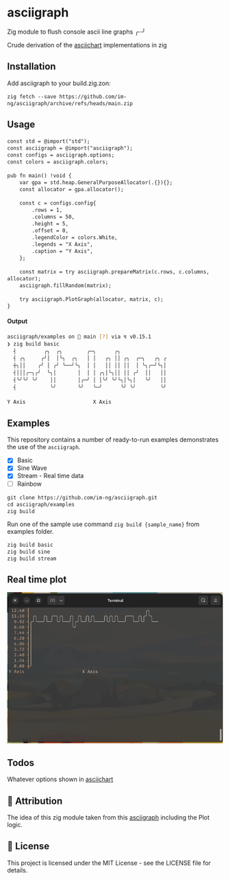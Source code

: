 # asciigraph

Zig module to flush console ascii line graphs ╭┈╯

Crude derivation of the [asciichart](https://github.com/kroitor/asciichart) implementations in zig

## Installation

Add asciigraph to your build.zig.zon:

```
zig fetch --save https://github.com/im-ng/asciigraph/archive/refs/heads/main.zip
```

## Usage

```zig
const std = @import("std");
const asciigraph = @import("asciigraph");
const configs = asciigraph.options;
const colors = asciigraph.colors;

pub fn main() !void {
    var gpa = std.heap.GeneralPurposeAllocator(.{}){};
    const allocator = gpa.allocator();

    const c = configs.config{
        .rows = 1,
        .columns = 50,
        .height = 5,
        .offset = 0,
        .legendColor = colors.White,
        .legends = "X Axis",
        .caption = "Y Axis",
    };

    const matrix = try asciigraph.prepareMatrix(c.rows, c.columns, allocator);
    asciigraph.fillRandom(matrix);

    try asciigraph.PlotGraph(allocator, matrix, c);
}
```

#### Output 

```bash
asciigraph/examples on  main [?] via ↯ v0.15.1 
❯ zig build basic
  ┤         ╭╮  ╭╮        ╭─╮      ╭╮                
  ┤ ╭╮     ╭╯│  │╰╮  ╭╮   │ │   ╭╮ ││ ╭╮  ╭─╮   ╭╮ ╭ 
  ┼╮││    ╭╯ │ ╭╯ ╰──╯╰╮  │ │   ││ ││ ││  │ ╰╮╭─╯╰╮│ 
  ┤│││╭─╮╭╯  ╰╮│       │  │ │ ╭╮│╰╮││ ││ ╭╯  ││   ││ 
  ┤╰╯╰╯ ╰╯    ││       │╭─╯ │ │╰╯ ╰╯╰╮│╰╮│   ╰╯   ││ 
  ┤           ╰╯       ╰╯   ╰─╯      ╰╯ ╰╯        ╰╯ 

Y Axis                      X Axis
```

## Examples

This repository contains a number of ready-to-run examples demonstrates the use of the `asciigraph`.


- [x] Basic
- [x] Sine Wave 
- [x] Stream - Real time data
- [ ] Rainbow

```
git clone https://github.com/im-ng/asciigraph.git
cd asciigraph/examples
zig build
```

Run one of the sample use command `zig build {sample_name}` from examples folder.

```
zig build basic
zig build sine
zig build stream
```

## Real time plot

![Real-time](./docs/ascii-graph.png)


## Todos

Whatever options shown in [asciichart](https://github.com/kroitor/asciichart)

## 🤝 Attribution

The idea of this zig module taken from this [asciigraph](https://github.com/guptarohit/asciigraph) including the Plot logic.

## 📄 License

This project is licensed under the MIT License - see the LICENSE file for details.